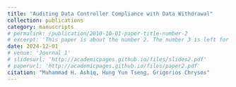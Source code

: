 ```yaml
---
title: "Auditing Data Controller Compliance with Data Withdrawal"
collection: publications
category: manuscripts
# permalink: /publication/2010-10-01-paper-title-number-2
# excerpt: 'This paper is about the number 2. The number 3 is left for future work.'
date: 2024-12-01
# venue: 'Journal 1'
# slidesurl: 'http://academicpages.github.io/files/slides2.pdf'
# paperurl: 'http://academicpages.github.io/files/paper2.pdf'
citation: "Muhammad H. Ashiq, Hung Yun Tseng, Grigorios Chrysos"
---
```


